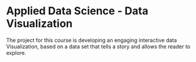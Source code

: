 # Applied Data Science - Data Visualization
The project for this course is developing an engaging interactive data Visualization, based on a data set that tells a story and allows the reader to explore.